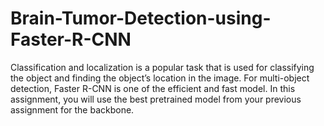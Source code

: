 # Brain-Tumor-Detection-using-Faster-R-CNN

Classification and localization is a popular task that is used for classifying the object and finding the object’s location
in the image. For multi-object detection, Faster R-CNN is one of the efficient and fast model. In this assignment, you
will use the best pretrained model from your previous assignment for the backbone. 

